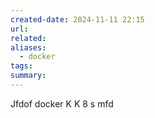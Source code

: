 ```yaml
---
created-date: 2024-11-11 22:15
url: 
related: 
aliases:
  - docker
tags: 
summary:
---
```

Jfdof docker 
K
K 8 s mfd
